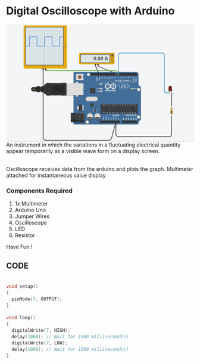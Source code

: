 <h1>Digital Oscilloscope with Arduino</h1>
<div>
    <img width=600 align=right src="https://github.com/Electroversity/Electroverse/blob/main/Basics%201/21-Digital%20Oscilloscope%20with%20Arduino/Digital%20Oscilloscope%20with%20Arduino.gif">
    <p>An instrument in which the variations in a fluctuating electrical quantity appear temporarily as a visible wave form on a display screen.<br><br>
  <p> Oscilloscope receives data from the arduino and plots the graph. Multimeter attached for instantaneous value display</p>   
  
  <h3>Components Required</h3>
  <ol>
    <li>1x Multimeter</li>
    <li>Arduino Uno</li>
    <li>Jumper Wires</li>
    <li>Oscilloscope</li>
    <li>LED</li>
    <li>Resistor</li>
  </ol>
    
  <p>Have Fun !</p>
    
</div>

## CODE
```C++

void setup()
{
  pinMode(7, OUTPUT);
}

void loop()
{
  digitalWrite(7, HIGH);
  delay(1000); // Wait for 1000 millisecond(s)
  digitalWrite(7, LOW);
  delay(1000); // Wait for 1000 millisecond(s)
}

